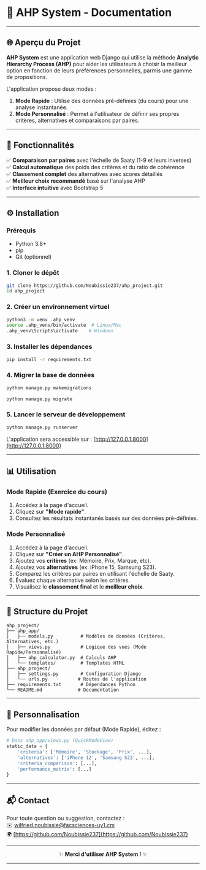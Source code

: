 # **📱 AHP System - Documentation**

---

## **🌐 Aperçu du Projet**
**AHP System** est une application web Django qui utilise la méthode **Analytic Hierarchy Process (AHP)** pour aider les utilisateurs à choisir la meilleur option en fonction de leurs préférences personnelles, parmis une gamme de propositions.  

L'application propose deux modes :
1. **Mode Rapide** : Utilise des données pré-définies (du cours) pour une analyse instantanée.
2. **Mode Personnalisé** : Permet à l'utilisateur de définir ses propres critères, alternatives et comparaisons par paires.

---

## **🚀 Fonctionnalités**
✅ **Comparaison par paires** avec l'échelle de Saaty (1-9 et leurs inverses)  
✅ **Calcul automatique** des poids des critères et du ratio de cohérence  
✅ **Classement complet** des alternatives avec scores détaillés  
✅ **Meilleur choix recommandé** basé sur l'analyse AHP  
✅ **Interface intuitive** avec Bootstrap 5  

---

## **⚙️ Installation**

### **Prérequis**
- Python 3.8+
- pip
- Git (optionnel)

### **1. Cloner le dépôt**
```bash
git clone https://github.com/Noubissie237/ahp_project.git
cd ahp_project
```

### **2. Créer un environnement virtuel**
```bash
python3 -m venv .ahp_venv
source .ahp_venv/bin/activate  # Linux/Mac
.ahp_venv\Scripts\activate    # Windows
```

### **3. Installer les dépendances**
```bash
pip install -r requirements.txt
```

### **4. Migrer la base de données**
```bash
python manage.py makemigrations
```
```bash
python manage.py migrate
```

### **5. Lancer le serveur de développement**
```bash
python manage.py runserver
```
L'application sera accessible sur : [http://127.0.0.1:8000](http://127.0.0.1:8000)

---

## **📊 Utilisation**

### **Mode Rapide (Exercice du cours)**
1. Accédez à la page d'accueil.
2. Cliquez sur **"Mode rapide"**.
3. Consultez les résultats instantanés basés sur des données pré-définies.

### **Mode Personnalisé**
1. Accédez à la page d'accueil.
2. Cliquez sur **"Créer un AHP Personnalisé"**.
3. Ajoutez vos **critères** (ex: Mémoire, Prix, Marque, etc).
4. Ajoutez vos **alternatives** (ex: iPhone 15, Samsung S23).
5. Comparez les critères par paires en utilisant l'échelle de Saaty.
6. Évaluez chaque alternative selon les critères.
7. Visualisez le **classement final** et le **meilleur choix**.

---

## **📁 Structure du Projet**
```
ahp_project/
├── ahp_app/
│   ├── models.py          # Modèles de données (Critères, Alternatives, etc.)
│   ├── views.py           # Logique des vues (Mode Rapide/Personnalisé)
│   ├── ahp_calculator.py  # Calculs AHP
│   └── templates/         # Templates HTML
├── ahp_project/
│   ├── settings.py        # Configuration Django
│   └── urls.py           # Routes de l'application
├── requirements.txt       # Dépendances Python
└── README.md             # Documentation
```

---

## **🔧 Personnalisation**
Pour modifier les données par défaut (Mode Rapide), éditez :
```python
# Dans ahp_app/views.py (QuickModeView)
static_data = {
    'criteria': ['Mémoire', 'Stockage', 'Prix', ...],
    'alternatives': ['iPhone 12', 'Samsung S22', ...],
    'criteria_comparison': [...],
    'performance_matrix': [...]
}
```

---


## **📬 Contact**
Pour toute question ou suggestion, contactez :  
✉️ [wilfried.noubissie@facsciences-uy1.cm](mailto:wilfried.noubissie@facsciences-uy1.cm)  
🌍 [https://github.com/Noubissie237](https://github.com/Noubissie237)

---

<div align="center">
    <p>✨ <strong>Merci d'utiliser AHP System !</strong> ✨</p>
</div>

---